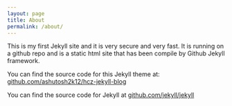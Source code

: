 ```yaml
---
layout: page
title: About
permalink: /about/
---
```


This is my first Jekyll site and it is very secure and very fast.  It is running on a github repo and is a static html site that has been compile by Github Jekyll framework.

You can find the source code for this Jekyll theme at: [github.com/ashutosh2k12/hcz-jekyll-blog](https://github.com/ashutosh2k12/hcz-jekyll-blog)

You can find the source code for Jekyll at [github.com/jekyll/jekyll](https://github.com/jekyll/jekyll)
